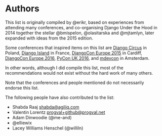 # Authors

This list is originally compiled by @erikr, based on experiences from attending many conferences, and co-organising Django Under the Hood in 2014 together the stellar @bmispelon, @olasitarska and @mjtamlyn, later expanded with ideas from the 2015 edition. 

Some conferences that inspired items on this list are [Django Circus](http://love.djangocircus.com) in Poland, [Django Island](http://2014.djangocon.eu) in France, [DjangoCon Europe 2015](http://2015.djangocon.eu) in Cardiff, [DjangoCon Europe 2016](http://2016.djangocon.eu), [PyCon UK 2016](http://2016.pyconuk.org/diversity-accessibility-inclusion/), and [mdevcon](http://mdevcon.com) in Amsterdam.

In other words, although I did compile this list, most of the recommendations would not exist without the hard work of many others.

Note that the conferences and people mentioned do not necessarily endorse this list.

The following people have also contributed to the list:

- Shabda Raaj <shabda@agiliq.com>
- Valentin Lorentz <progval+github@progval.net>
- Adam Dinwoodie (@me-and)
- @elliewix
- Lacey Williams Henschel (@williln)
